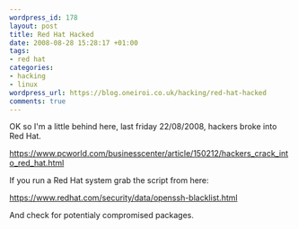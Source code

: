```yaml
--- 
wordpress_id: 178
layout: post
title: Red Hat Hacked
date: 2008-08-28 15:28:17 +01:00
tags: 
- red hat
categories: 
- hacking
- linux
wordpress_url: https://blog.oneiroi.co.uk/hacking/red-hat-hacked
comments: true
---
```

OK so I'm a little behind here, last friday 22/08/2008, hackers broke into Red Hat.

<a href="https://www.pcworld.com/businesscenter/article/150212/hackers_crack_into_red_hat.html">https://www.pcworld.com/businesscenter/article/150212/hackers_crack_into_red_hat.html</a>

If you run a Red Hat system grab the script from here:

<a href="https://www.redhat.com/security/data/openssh-blacklist.html">https://www.redhat.com/security/data/openssh-blacklist.html</a>

And check for potentialy compromised packages.
